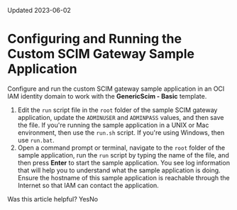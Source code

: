 Updated 2023-06-02
# Configuring and Running the Custom SCIM Gateway Sample Application
Configure and run the custom SCIM gateway sample application in an OCI IAM identity domain to work with the **GenericScim - Basic** template.
  1. Edit the `run` script file in the `root` folder of the sample SCIM gateway application, update the `ADMINUSER` and `ADMINPASS` values, and then save the file.
If you're running the sample application in a UNIX or Mac environment, then use the `run.sh` script. If you're using Windows, then use `run.bat`.
  2. Open a command prompt or terminal, navigate to the `root` folder of the sample application, run the `run` script by typing the name of the file, and then press **Enter** to start the sample application. You see log information that will help you to understand what the sample application is doing.
Ensure the hostname of this sample application is reachable through the Internet so that IAM can contact the application.


Was this article helpful?
YesNo

